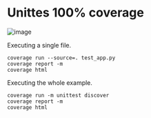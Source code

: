 # Unittes 100% coverage

![image](https://user-images.githubusercontent.com/1257048/222768158-5a671c96-b7e8-4c8f-9c8c-941d50445c80.png)



Executing a single file.

    coverage run --source=. test_app.py
    coverage report -m
    coverage html

Executing the whole example.

    coverage run -m unittest discover
    coverage report -m
    coverage html


